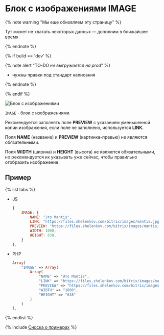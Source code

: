 # Блок с изображениями IMAGE

{% note warning "Мы еще обновляем эту страницу" %}

Тут может не хватать некоторых данных — дополним в ближайшее время

{% endnote %}

{% if build == 'dev' %}

{% note alert "TO-DO _не выгружается на prod_" %}

- нужны правки под стандарт написания

{% endnote %}

{% endif %}

![Блок c изображениями](./_images/images.png)

`IMAGE` - блок с изображениями.

Рекомендуется заполнять поле **PREVIEW** с указанием уменьшенной копии изображения, если поле не заполнено, используется **LINK**.

Поля **NAME** (название) и **PREVIEW** (картинка-превью) не являются обязательными.

Поля **WIDTH** (ширина) и **HEIGHT** (высота) не являются обязательными, но рекомендуется их указывать уже сейчас, чтобы правильно отобразить изображение.

## Пример

{% list tabs %}

- JS

    ```js
    {
        IMAGE: {
            NAME: "Это Mantis",
            LINK: "https://files.shelenkov.com/bitrix/images/mantis.jpg",
            PREVIEW: "https://files.shelenkov.com/bitrix/images/mantis.jpg",
            WIDTH: 1000,
            HEIGHT: 638,
        }
    },
    ```

- PHP

    ```php
    Array(
        "IMAGE" => Array(
            Array(
                "NAME" => "Это Mantis",
                "LINK" => "https://files.shelenkov.com/bitrix/images/mantis.jpg",
                "PREVIEW" => "https://files.shelenkov.com/bitrix/images/mantis.jpg",
                "WIDTH" => "1000",
                "HEIGHT" => "638"
            )
        )
    ),
    ```

{% endlist %}

{% include [Сноска о примерах](../../../../../_includes/examples.md) %}
